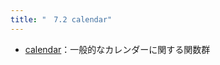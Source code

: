 ```yaml
---
title: "　7.2 calendar"
---
```


* [calendar](https://docs.python.org/ja/3/library/calendar.html#module-calendar)：一般的なカレンダーに関する関数群